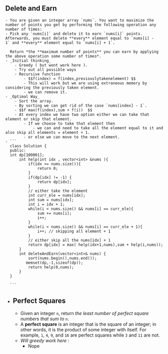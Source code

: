 ## Delete and Earn
	- You are given an integer array `nums`. You want to maximize the number of points you get by performing the following operation any number of times:
	- Pick any `nums[i]` and delete it to earn `nums[i]` points. Afterwards, you must delete **every** element equal to `nums[i] - 1` and **every** element equal to `nums[i] + 1`.
	  
	  Return *the **maximum number of points** you can earn by applying the above operation some number of times*.
	- _Initial thinking_
		- Greedy ( but wont work here ).
		- Try out all possible ways
		- Recursive function
			- $$f(index) = f(index,previouslytakenelement) $$
			- This will work but we are using extraneous memory by considering the previously taken element.
			- we can remove it.
	- _Optimal Way_
		- Sort the array.
		- By sorting we can get rid of the case `nums[index] - 1`.
		- $$f max(f(index),sum + f(i))  $$
		- At every index we have two option either we can take that element or skip that element.
			- If we choose to take that element then
				- we can and need to take all the element equal to it and also skip all elements = element + 1.
			- or else we can move to the next element.
	- ```
	  class Solution {
	  public: 
	  int dp[100001];
	      int help(int idx , vector<int> &nums ){
	          if(idx >= nums.size()){
	              return 0;
	          }
	          if(dp[idx] != -1) {
	              return dp[idx];
	          }
	          // either take the element 
	          int curr_ele = nums[idx];
	          int sum = nums[idx];   
	          int i = idx + 1;
	          while(i < nums.size() && nums[i] == curr_ele){
	              sum += nums[i];
	              i++;
	          }
	          while(i < nums.size() && nums[i] == curr_ele + 1){
	              i++; // skipping all element + 1 
	          }
	          // either skip all the nums[idx] + 1
	          return dp[idx] = max( help(idx+1,nums),sum + help(i,nums));
	      }
	      int deleteAndEarn(vector<int>& nums) {
	          sort(nums.begin(),nums.end());
	         memset(dp,-1,sizeof(dp)); 
	          return help(0,nums);
	      }
	  }
	  
	  ```
- ## Perfect Squares
	- Given an integer `n`, return *the least number of perfect square numbers that sum to* `n`.
	- A **perfect square** is an integer that is the square of an integer; in other words, it is the product of some integer with itself. For example, `1`, `4`, `9`, and `16` are perfect squares while `3` and `11` are not.
	- _Will greedy work here_ :
		- Nope